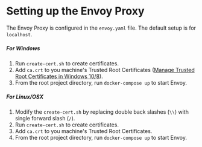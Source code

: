 # Setting up the Envoy Proxy

The Envoy Proxy is configured in the `envoy.yaml` file. The default setup is for `localhost`.

##### For Windows
1. Run `create-cert.sh` to create certificates.
2. Add `ca.crt` to you machine's Trusted Root Certificates ([Manage Trusted Root Certificates in Windows 10/8](https://www.thewindowsclub.com/manage-trusted-root-certificates-windows)).
3. From the root project directory, run `docker-compose up` to start Envoy.

##### For Linux/OSX
1. Modify the `create-cert.sh` by replacing double back slashes (`\\`) with single forward slash (`/`).
2. Run `create-cert.sh` to create certificates.
3. Add `ca.crt` to you machine's Trusted Root Certificates.
4. From the root project directory, run `docker-compose up` to start Envoy.
